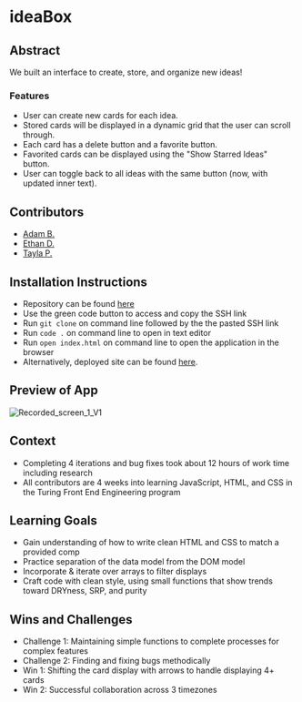 # ideaBox
## Abstract
We built an interface to create, store, and organize new ideas!</br> 
### Features
- User can create new cards for each idea.
- Stored cards will be displayed in a dynamic grid that the user can scroll through.
- Each card has a delete button and a favorite button.
- Favorited cards can be displayed using the "Show Starred Ideas" button.
- User can toggle back to all ideas with the same button (now, with updated inner text).

## Contributors
- [Adam B.](https://github.com/cOdeBedient)
- [Ethan D.](https://github.com/Eduvall23)
- [Tayla P.](https://github.com/tednaphil)

## Installation Instructions
- Repository can be found [here](https://github.com/tednaphil/ideaBox)
- Use the green code button to access and copy the SSH link
- Run `git clone` on command line followed by the the pasted SSH link
- Run `code .` on command line to open in text editor
- Run `open index.html` on command line to open the application in the browser
- Alternatively, deployed site can be found [here](https://tednaphil.github.io/ideaBox/).

## Preview of App
![Recorded_screen_1_V1](https://github.com/tednaphil/ideaBox/assets/76406423/40b3b1e8-3360-4d73-9c5a-d8d04997792c)

## Context
- Completing 4 iterations and bug fixes took about 12 hours of work time including research
- All contributors are 4 weeks into learning JavaScript, HTML, and CSS in the Turing Front End Engineering program
  
## Learning Goals
- Gain understanding of how to write clean HTML and CSS to match a provided comp
- Practice separation of the data model from the DOM model
- Incorporate & iterate over arrays to filter displays
- Craft code with clean style, using small functions that show trends toward DRYness, SRP, and purity
  
## Wins and Challenges
- Challenge 1: Maintaining simple functions to complete processes for complex features
- Challenge 2: Finding and fixing bugs methodically
- Win 1: Shifting the card display with arrows to handle displaying 4+ cards
- Win 2: Successful collaboration across 3 timezones
